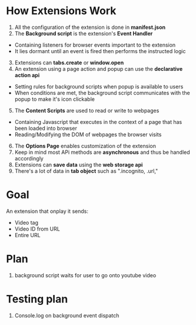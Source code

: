 # How Extensions Work

1. All the configuration of the extension is done in **manifest.json**
2. The **Background script** is the extension's **Event Handler**
* Containing listeners for browser events important to the extension
* It lies dormant until an event is fired then performs the instructed logic
3. Extensions can **tabs.create** or **window.open** 
4. An extension using a page action and popup can use the **declarative action api**
* Setting rules for background scripts when popup is available to users
* When conditions are met, the background script communicates with the popup to make it's icon clickable
5. The **Content Scripts** are used to read or write to webpages
* Containing Javascript that executes in the context of a page that has been loaded into browser
* Reading/Modifying the DOM of webpages the browser visits 
6. The **Options Page** enables customization of the extension
7. Keep in mind most APi methods are **asynchronous** and thus be handled accordingly
8. Extensions can **save data** using the **web storage api**
9. There's a lot of data in **tab object** such as ".incognito, .url,"

# Goal

An extension that onplay it sends:
- Video tag
- Video ID from URL
- Entire URL

# Plan

1. background script waits for user to go onto youtube video

# Testing plan

1. Console.log on background event dispatch 

